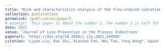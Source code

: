 ```yaml
---
title: "Risk and characteristics analysis of the flow-induced vibration of the dip tube in opposed multi-burner gasier"
collection: publications
permalink: /publication/paper5
# excerpt: 'This paper is about the number 2. The number 3 is left for future work.'
date: 2021
venue: 'Journal of Loss Prevention in the Process Industries'
paperurl: 'https://doi.org/10.1016/j.jlp.2021.104508'
citation: 'Liyan Liu, Kai Shi, Xiantao Fan, Wei Tan, Yang Wang*. &quot;Risk and characteristics analysis of the flow-induced vibration of the dip tube in opposed multi-burner gasier.&quot; <i>Journal of Loss Prevention in the Process Industries</i>. 2021, 71, 104508.'
---
```

<!-- This paper is about the number 2. The number 3 is left for future work.

[Download paper here](http://academicpages.github.io/files/paper2.pdf)

Recommended citation: Your Name, You. (2010). "Paper Title Number 2." <i>Journal 1</i>. 1(2). -->